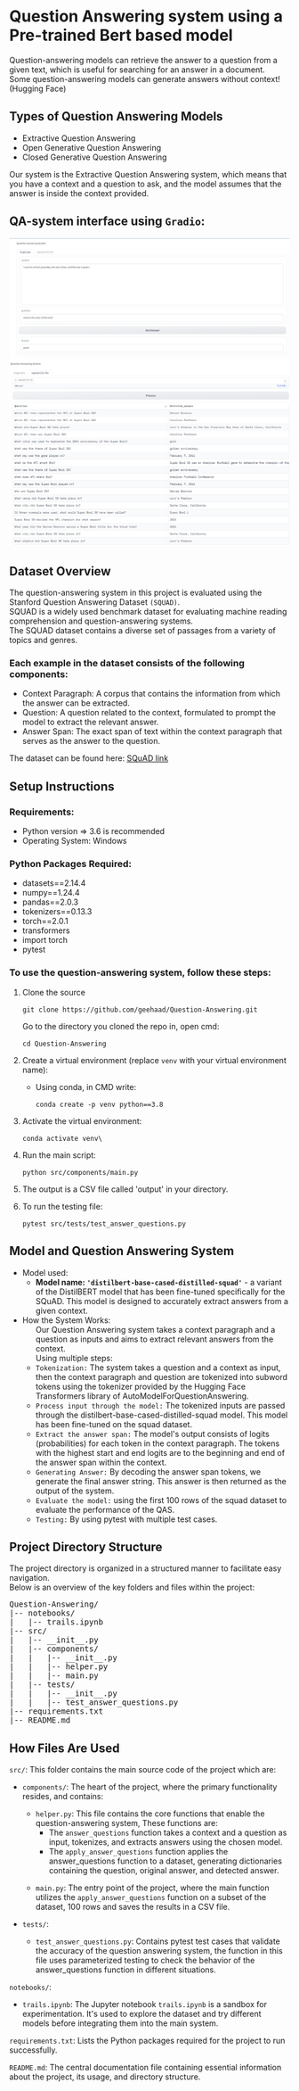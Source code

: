 # Question Answering system using a Pre-trained Bert based model 

Question-answering models can retrieve the answer to a question from a given text, which is useful for searching for an answer in a document. <br> Some question-answering models can generate answers without context! (Hugging Face)
<h2>Types of Question Answering Models</h2>
<ul>
<li>Extractive Question Answering 
<li>Open Generative Question Answering 
<li>Closed Generative Question Answering 
</ul>

Our system is the Extractive Question Answering system, which means that you have a context and a question to ask, and the model assumes that the answer is inside the context provided.

<h2>QA-system interface using <code>Gradio</code>:</h2>
<img src="img/1.png" alt="Insert text">
<img src="img/2.PNG" alt="Upload Folder">

<h2>Dataset Overview</h2>
The question-answering system in this project is evaluated using the Stanford Question Answering Dataset <code>(SQUAD)</code>. <br>SQUAD is a widely used benchmark dataset for evaluating machine reading comprehension and question-answering systems.<br>
The SQUAD dataset contains a diverse set of passages from a variety of topics and genres.
<br>
<h3>Each example in the dataset consists of the following components:</h3>
<ul>
<li>Context Paragraph: A corpus that contains the information from which the answer can be extracted.
<li>Question: A question related to the context, formulated to prompt the model to extract the relevant answer.
<li>Answer Span: The exact span of text within the context paragraph that serves as the answer to the question.
</ul>
The dataset can be found here: <a href= "https://huggingface.co/datasets/squad">SQuAD link</a>

<h2>Setup Instructions</h2>
<h3>Requirements:</h3>
<ul>
    <li>Python version => 3.6 is recommended
    <li>Operating System: Windows
</ul>

<h3>Python Packages Required: </h3>
<ul> 
    <li>
        datasets==2.14.4
    <li>
        numpy==1.24.4
    <li>
        pandas==2.0.3
    <li>
        tokenizers==0.13.3
    <li>
        torch==2.0.1
    <li>
        transformers
    <li>
        import torch
    <li>
        pytest

</ul>

<h3>To use the question-answering system, follow these steps:</h3>

1. Clone the source
    ```
	git clone https://github.com/geehaad/Question-Answering.git
	```
    Go to the directory you cloned the repo in, open cmd:
    ```
    cd Question-Answering
    ```
2. Create a virtual environment (replace `venv` with your virtual environment name):
    * Using conda, in CMD write:
        ```
        conda create -p venv python==3.8
        ```

3. Activate the virtual environment:
    ```
    conda activate venv\
    ```

4. Run the main script:
    ```
    python src/components/main.py
    ```
5. The output is a CSV file called 'output' in your directory.
   
6. To run the testing file:
    ```
    pytest src/tests/test_answer_questions.py
    ```
</code>

<h2>Model and Question Answering System</h2>
<ul>
<li>Model used:
    <ul>
        <li><b>Model name: <code>'distilbert-base-cased-distilled-squad'</b></code> - a variant of the DistilBERT model that has been fine-tuned specifically for the SQuAD. This model is designed to accurately extract answers from a given context.</li>
    </ul>
<li>How the System Works:
    <ul>
    Our Question Answering system takes a context paragraph and a question as inputs and aims to extract relevant answers from the context.<br>
    Using multiple steps:
        <li><code>Tokenization:</code>  The system takes a question and a context as input, then the context paragraph and question are tokenized into subword tokens using the tokenizer provided by the Hugging Face Transformers library of AutoModelForQuestionAnswering. 
        <li><code>Process input through the model:</code> The tokenized inputs are passed through the distilbert-base-cased-distilled-squad model. This model has been fine-tuned on the squad dataset.
        <li><code>Extract the answer span:</code> The model's output consists of logits (probabilities) for each token in the context paragraph. The tokens with the highest start and end logits are to the beginning and end of the answer span within the context.
        <li><code>Generating Answer:</code> By decoding the answer span tokens, we generate the final answer string. This answer is then returned as the output of the system.
        <li><code>Evaluate the model:</code> using the first 100 rows of the squad dataset to evaluate the performance of the QAS.
        <li><code>Testing:</code> By using pytest with multiple test cases.
    </ul>
</ul>

<h2>Project Directory Structure</h2>
The project directory is organized in a structured manner to facilitate easy navigation.<br>
Below is an overview of the key folders and files within the project:

<pre>
Question-Answering/
|-- notebooks/
|   |-- trails.ipynb
|-- src/
|   |-- __init__.py
|   |-- components/
|   |   |-- __init__.py
|   |   |-- helper.py
|   |   |-- main.py
|   |-- tests/
|   |   |-- __init__.py
|   |   |-- test_answer_questions.py
|-- requirements.txt
|-- README.md
</pre>

<h2>How Files Are Used</h2>
<code>src/</code>: This folder contains the main source code of the project which are:
<ul></p>
    <li><p><code>components/</code>: The heart of the project, where the primary functionality resides, and contains:</p>
        <ul>
            <li>
            <code>helper.py</code>: This file contains the core functions that enable the question-answering system, These functions are: 
            <ul>
                <li>The <code>answer_questions</code> function takes a context and a question as input, tokenizes, and extracts answers using the chosen model. 
                <li>The <code>apply_answer_questions</code> function applies the answer_questions function to a dataset, generating dictionaries containing the question, original answer, and detected answer.
            </ul>
            <li>
            <p><code>main.py</code>: The entry point of the project, where the main function utilizes the <code>apply_answer_questions</code> function on a subset of the dataset, 100 rows and saves the results in a CSV file.</p>
        </ul>   
    <li><p><code>tests/</code>:</p>
    <ul>
    <li><p><code>test_answer_questions.py</code>: Contains pytest test cases that validate the accuracy of the question answering system, the function in this file uses parameterized testing to check the behavior of the answer_questions function in different situations.</p>
    </ul>     
</ul>
<p><code>notebooks/</code>:
<ul> <li><code>trails.ipynb</code>: The Jupyter notebook <code>trails.ipynb</code> is a sandbox for experimentation. It's used to explore the dataset and try different models before integrating them into the main system.
</ul>


<p><code>requirements.txt</code>: Lists the Python packages required for the project to run successfully.</p>
<p><code>README.md</code>: The central documentation file containing essential information about the project, its usage, and directory structure.</p>

